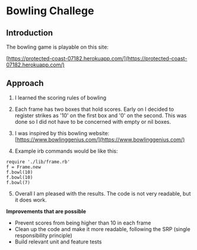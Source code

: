 Bowling Challege
==================
Introduction
---------
The bowling game is playable on this site:

[https://protected-coast-07182.herokuapp.com/](https://protected-coast-07182.herokuapp.com/)

Approach
-------
1. I learned the scoring rules of bowling

2. Each frame has two boxes that hold scores.  Early on I decided to register strikes as '10' on the first box and '0' on the second.  This was done so I did not have to be concerned with empty or nil boxes.

3. I was inspired by this bowling website: [https://www.bowlinggenius.com/](https://www.bowlinggenius.com/)

4. Example irb commands would be like this:  
```
require './lib/frame.rb'
f = Frame.new
f.bowl(10)
f.bowl(10)
f.bowl(7)
```

5. Overall I am pleased with the results.  The code is not very readable, but it does work.


**Improvements that are possible**

* Prevent scores from being higher than 10 in each frame
* Clean up the code and make it more readable, following the SRP (single responsibility principle)
* Build relevant unit and feature tests


